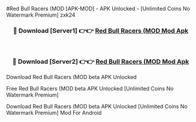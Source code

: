 #Red Bull Racers (MOD [APK-MOD] - APK Unlocked - [Unlimited Coins No Watermark Premium] zxk24



<div align="center">

<h3>🔴 Download [Server1] 👉👉 <a href="https://momento.my/?title=Red_Bull_Racers_(MOD">Red Bull Racers (MOD Mod Apk</a></h3><br>

<h3>🔴 Download [Server2] 👉👉 <a href="https://momento.my/?title=Red_Bull_Racers_(MOD">Red Bull Racers (MOD Mod Apk</a></h3>
</div>



Download Red Bull Racers (MOD beta APK Unlocked

Free Red Bull Racers (MOD beta APK Unlocked [Unlimited Coins No Watermark Premium]

Download Red Bull Racers (MOD beta APK Unlocked [Unlimited Coins No Watermark Premium] Mod For Android
